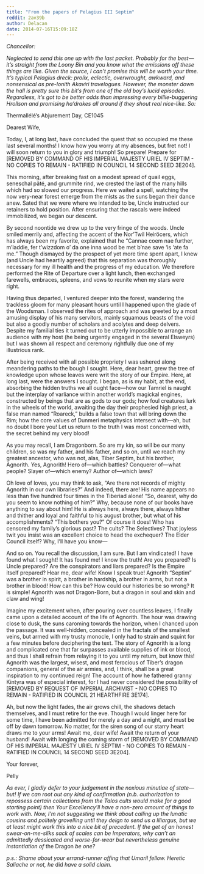 ```yaml
---
title: "From the papers of Pelagius III Septim"
reddit: 2av39b
author: Delacan
date: 2014-07-16T15:09:18Z
---
```


*Chancellor:* 

*Neglected to send this one up with the last packet. Probably for the best—it’s straight from the Loony Bin and you know what the emissions off these things are like. Given the source, I can’t promise this will be worth your time. It’s typical Pelagius dreck: prolix, eclectic, overwrought, awkward, and nonsensical as pre-Ionith Akaviri travelogues. However, the monster down the hall is pretty sure this bit’s from one of the old boy’s lucid episodes. Regardless, it’s got to be better odds than impressing every billie-buggering Hrollson and promising ha’drakes all around if they shout real nice-like. So:*

Thermallélé’s Abjurement Day, CE1045

Dearest Wife, 

Today, I, at long last, have concluded the quest that so occupied me these last several months! I know how you worry at my absences, but fret not! I will soon return to you in glory and triumph! So prepare! Prepare for [REMOVED BY COMMAND OF HIS IMPERIAL MAJESTY URIEL IV SEPTIM - NO COPIES TO REMAIN - RATIFIED IN COUNCIL 14 SECOND SEED 3E204]. 

This morning, after breaking fast on a modest spread of quail eggs, seneschal pâté, and grummite rind, we crested the last of the many hills which had so slowed our progress. Here we waited a spell, watching the now very-near forest emerge from the mists as the suns began their dance anew. Sated that we were where we intended to be, Uncle instructed our retainers to hold position. After ensuring that the rascals were indeed immobilized, we began our descent. 

By second noontide we drew up to the very fringe of the woods. Uncle smiled merrily and, affecting the accent of the Nor’Twil Heiröcers, which has always been my favorite, explained that he “Cannae coem nae further, m’laddie, fer t’wizzdom o’ da one inna wood be met b’nae save ‘is ‘ate fa me.” Though dismayed by the prospect of yet more time spent apart, I knew (and Uncle had heartily agreed) that this separation was thoroughly necessary for my ill health and the progress of my education. We therefore performed the Rite of Departure over a light lunch, then exchanged farewells, embraces, spleens, and vows to reunite when my stars were right. 

Having thus departed, I ventured deeper into the forest, wandering the trackless gloom for many pleasant hours until I happened upon the glade of the Woodsman. I observed the rites of approach and was greeted by a most amusing display of his many servitors, mainly squamous beasts of the void but also a goodly number of scholars and acolytes and deep delvers. Despite my familial ties it turned out to be utterly impossible to arrange an audience with my host (he being urgently engaged in the several Elsweyrs) but I was shown all respect and ceremony rightfully due one of my illustrious rank. 

After being received with all possible propriety I was ushered along meandering paths to the bough I sought. Here, dear heart, grew the tree of knowledge upon whose leaves were writ the story of our Empire. Here, at long last, were the answers I sought. I began, as is my habit, at the end, absorbing the hidden truths we all ought face—how our Tamriel is naught but the interplay of varliance within another world’s magickal engines, constructed by beings that are as gods to our gods; how foul creatures lurk in the wheels of the world, awaiting the day their prophesied high priest, a false man named “Roareck,” builds a false town that will bring down the Rim; how the core values of Dunmeri metaphysics intersect with—ah, but no doubt I bore you! Let us return to the truth I was most concerned with, the secret behind my very blood!

As you may recall, I am Dragonborn. So are my kin, so will be our many children, so was my father, and his father, and so on, until we reach my greatest ancestor, who was not, alas, Tiber Septim, but his brother, Agnorith. Yes, Agnorith! Hero of—which battles? Conquerer of—what people? Slayer of—which enemy? Author of—which laws?

Oh love of loves, you may think to ask, “Are there not records of mighty Agnorith in our own libraries?” And indeed, there are! His name appears no less than five hundred four times in the Tiberiad alone! “So, dearest, why do you seem to know nothing of him?” Why, because none of our books  have anything to say about him! He is always here, always there, always hither and thither and loyal and faithful to his august brother, but what of his accomplishments? “This bothers you?” Of course it does! Who has censored my family’s glorious past? The cults? The Selectives? That joyless twit you insist was an excellent choice to head the exchequer? The Elder Council itself? Why, I’ll have you know—

And so on. You recall the discussion, I am sure. But I am vindicated! I have found what I sought! It has found me! I know the truth! Are you prepared? Is Uncle prepared? Are the conspirators and liars prepared? Is the Empire itself prepared? Hear me, dear wife! Know I speak true! Agnorith “Septim” was a brother in spirit, a brother in hardship, a brother in arms, but not a brother in blood! How can this be? How could our histories be so wrong? It is simple! Agnorith was not Dragon-Born, but a dragon in soul and skin and claw and wing! 

Imagine my excitement when, after pouring over countless leaves, I finally came upon a detailed account of the life of Agnorith. The hour was drawing close to dusk, the suns caroming towards the horizon, when I chanced upon the passage. It was well-hidden, concealed in the fractals of the smallest veins, but armed with my trusty monocle, I only had to strain and squint for a few minutes before deciphering the text. The story of Agnorith is a long and complicated one that far surpasses available supplies of ink or blood, and thus I shall refrain from relaying it to you until my return, but know this! Agnorith was the largest, wisest, and most ferocious of Tiber’s dragon companions, general of the air armies, and, I think, shall be a great inspiration to my continued reign! The account of how he fathered granny Kintyra was of especial interest, for I had never considered the possibility of [REMOVED BY REQUEST OF IMPERIAL ARCHIVIST - NO COPIES TO REMAIN - RATIFIED IN COUNCIL 21 HEARTHFIRE 3E174].

Ah, but now the light fades, the air grows chill, the shadows detach themselves, and I must retire for the eve. Though I would linger here for some time, I have been admitted for merely a day and a night, and must be off by dawn tomorrow. No matter, for the siren song of our starry heart draws me to your arms! Await me, dear wife! Await the return of your husband! Await with longing the coming storm of [REMOVED BY COMMAND OF HIS IMPERIAL MAJESTY URIEL IV SEPTIM - NO COPIES TO REMAIN - RATIFIED IN COUNCIL 14 SECOND SEED 3E204]. 

Your forever,

Pelly


*As ever, I gladly defer to your judgement in the noxious minutiae of state—but! If we can root out any kind of confirmation (n.b. authorization to repossess certain collections from the Talos cults would make for a good starting point) then Your Excellency’ll have a non-zero amount of things to work with. Now, I’m not suggesting we think about calling up the lunatic cousins and politely grovelling until they deign to send us a liliargus, but we at least might work this into a nice bit of precedent. If the get of an honest swear-on-me-silks sack of scales can be Imperators, why can’t an admittedly dessicated and worse-for-wear but nevertheless genuine instantiation of* the Dragon *be one?*

*p.s.: Shame about your errand-runner offing that Umaril fellow. Heretic Saliache or not, he* did *have a solid claim.*

